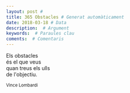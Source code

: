 ```yaml
---
layout: post #
title: 365 Obstacles # Generat automàticament
date: 2018-03-18 # Data
description:  # Argument
keywords:  # Paraules clau
coments:  # Comentaris
---
```


Els obstacles <br />
és el que veus <br />
quan treus els ulls <br />
de l'objectiu. <br />

<small>Vince Lombardi</small>
